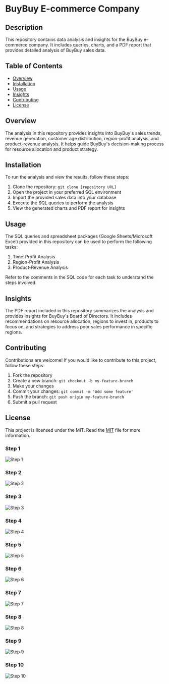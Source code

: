 <!DOCTYPE html>
<html>
<head>
</head>
<body>
  <h1>BuyBuy E-commerce Company</h1>
  
  <h2>Description</h2>
  <p>This repository contains data analysis and insights for the BuyBuy e-commerce company. It includes queries, charts, and a PDF report that provides detailed analysis of BuyBuy sales data.</p>
  
  <h2>Table of Contents</h2>
  <ul>
    <li><a href="#overview">Overview</a></li>
    <li><a href="#installation">Installation</a></li>
    <li><a href="#usage">Usage</a></li>
    <li><a href="#insights">Insights</a></li>
    <li><a href="#contributing">Contributing</a></li>
    <li><a href="#license">License</a></li>
  </ul>
  
  <h2>Overview</h2>
  <p>The analysis in this repository provides insights into BuyBuy's sales trends, revenue generation, customer age distribution, region-profit analysis, and product-revenue analysis. It helps guide BuyBuy's decision-making process for resource allocation and product strategy.</p>
  
  <h2>Installation</h2>
  <p>To run the analysis and view the results, follow these steps:</p>
  <ol>
    <li>Clone the repository: <code>git clone [repository URL]</code></li>
    <li>Open the project in your preferred SQL environment</li>
    <li>Import the provided sales data into your database</li>
    <li>Execute the SQL queries to perform the analysis</li>
    <li>View the generated charts and PDF report for insights</li>
  </ol>
  
  <h2>Usage</h2>
  <p>The SQL queries and spreadsheet packages (Google Sheets/Microsoft Excel) provided in this repository can be used to perform the following tasks:</p>
  <ol>
    <li>Time-Profit Analysis</li>
    <li>Region-Profit Analysis</li>
    <li>Product-Revenue Analysis</li>
  </ol>
  <p>Refer to the comments in the SQL code for each task to understand the steps involved.</p>
  
  <h2>Insights</h2>
  <p>The PDF report included in this repository summarizes the analysis and provides insights for BuyBuy's Board of Directors. It includes recommendations on resource allocation, regions to invest in, products to focus on, and strategies to address poor sales performance in specific regions.</p>
  
  <h2>Contributing</h2>
  <p>Contributions are welcome! If you would like to contribute to this project, follow these steps:</p>
  <ol>
    <li>Fork the repository</li>
    <li>Create a new branch: <code>git checkout -b my-feature-branch</code></li>
    <li>Make your changes</li>
    <li>Commit your changes: <code>git commit -m 'Add some feature'</code></li>
    <li>Push the branch: <code>git push origin my-feature-branch</code></li>
    <li>Submit a pull request</li>
  </ol>
  
  <h2>License</h2>
  <p>This project is licensed under the MIT. Read the <a href="MIT">MIT</a> file for more information.</p>
</body>
</html>

### Step 1 ###
![Step 1](https://github.com/elfeenah/BuyBuy-E-commerce-Company/assets/111433655/22ed14b7-4fd4-4517-ad61-2ae329ff9c1f)

### Step 2 ###
![Step 2](https://github.com/elfeenah/BuyBuy-E-commerce-Company/assets/111433655/00dffd68-a038-472f-8607-796c5a290efc)

### Step 3 ####
![Step 3](https://github.com/elfeenah/BuyBuy-E-commerce-Company/assets/111433655/f9601e29-50a9-46cf-919a-d8b778880e6a)

### Step 4 ####
![Step 4](https://github.com/elfeenah/BuyBuy-E-commerce-Company/assets/111433655/5588d913-ef55-4a93-a459-34b5dc26ba55)

### Step 5 ###
![Step 5](https://github.com/elfeenah/BuyBuy-E-commerce-Company/assets/111433655/4ed20740-a053-4140-9734-b9417b689128)

### Step 6 ###
![Step 6](https://github.com/elfeenah/BuyBuy-E-commerce-Company/assets/111433655/27a93edb-9c0e-4675-b5b2-27f84e7c4466)

### Step 7 ###
![Step 7](https://github.com/elfeenah/BuyBuy-E-commerce-Company/assets/111433655/7acb6173-bd0b-4a46-9be2-122c35f8fbae)

### Step 8 ###
![Step 8](https://github.com/elfeenah/BuyBuy-E-commerce-Company/assets/111433655/fbf3c71f-63b3-4aac-95ac-d35943d69f79)

### Step 9 ###
![Step 9](https://github.com/elfeenah/BuyBuy-E-commerce-Company/assets/111433655/7f0049e8-732a-463f-bb13-a83429949987)

### Step 10 ###
![Step 10](https://github.com/elfeenah/BuyBuy-E-commerce-Company/assets/111433655/4aee861c-4ac8-4f2f-8c15-5a502a48077d)
